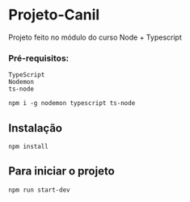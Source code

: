# Projeto-Canil

 Projeto feito no módulo do curso Node + Typescript 

### Pré-requisitos:
    TypeScript
    Nodemon
    ts-node
``npm i -g nodemon typescript ts-node``

## Instalação 
``npm install``

## Para iniciar o projeto
```npm run start-dev```
